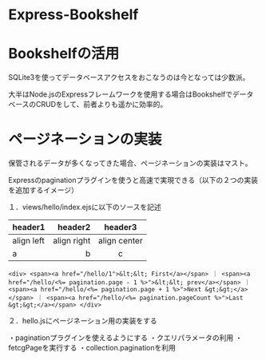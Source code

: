 # Express-Bookshelf

# Bookshelfの活用

SQLite3を使ってデータベースアクセスをおこなうのは今となっては少数派。

大半はNode.jsのExpressフレームワークを使用する場合はBookshelfでデータベースのCRUDをして、前者よりも遥かに効率的。

# ページネーションの実装

保管されるデータが多くなってきた場合、ページネーションの実装はマスト。

Expressのpaginationプラグインを使うと高速で実現できる（以下の２つの実装を追加するイメージ）

１．views/hello/index.ejsに以下のソースを記述

|header1|header2|header3|
|:--|--:|:--:|
|align left|align right|align center|
|a|b|c|


`
      <div>
                <span><a href="/hello/1">&lt;&lt; First</a></span>
                ｜
                <span><a href="/hello/<%= pagination.page - 1 %>">&lt;&lt; prev</a></span>
                ｜
                <span><a href="/hello/<%= pagination.page + 1 %>">Next &gt;&gt;</a></span>
                ｜
                <span><a href="/hello/<%= pagination.pageCount %>">Last &gt;&gt;</a></span>
            </div>
`

２．hello.jsにページネーション用の実装をする

・paginationプラグインを使えるようにする
・クエリパラメータの利用
・fetcgPageを実行する
・collection.paginationを利用

